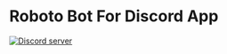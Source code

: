 # Roboto Bot For Discord App

<a href="https://discord.me/Bacon_Space"><img src="https://discordapp.com/api/guilds/95608213499555840/widget.png?style=banner2" alt="Discord server"></a>


